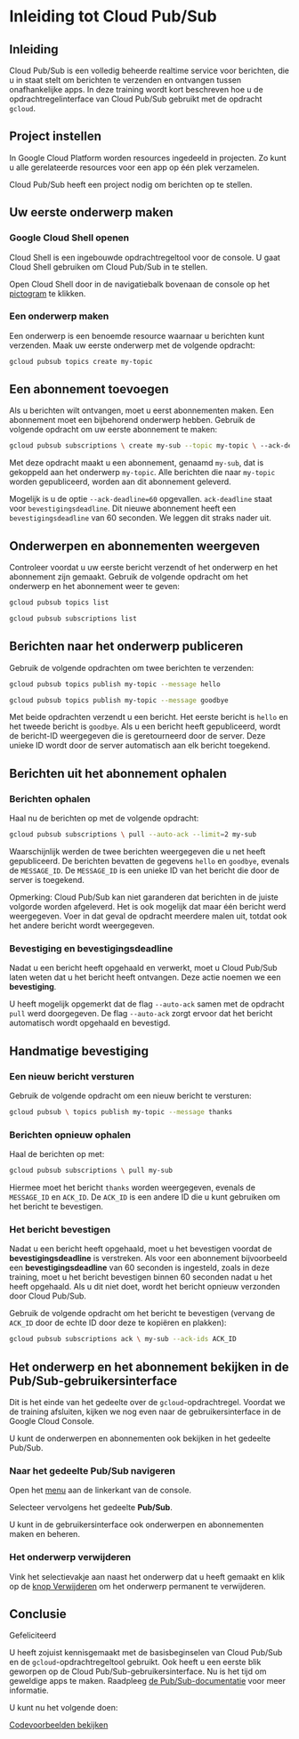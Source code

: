 # Inleiding tot Cloud Pub/Sub

<walkthrough-tutorial-url url="https://cloud.google.com/pubsub/quickstart-console"></walkthrough-tutorial-url></walkthrough-test-start-page>

<walkthrough-devshell-precreate></walkthrough-devshell-precreate>

## Inleiding

Cloud Pub/Sub is een volledig beheerde realtime service voor berichten, die u in staat stelt om berichten te verzenden en ontvangen tussen onafhankelijke apps. In deze training wordt kort beschreven hoe u de opdrachtregelinterface van Cloud Pub/Sub gebruikt met de opdracht `gcloud`.

## Project instellen

In Google Cloud Platform worden resources ingedeeld in projecten. Zo kunt u alle gerelateerde resources voor een app op één plek verzamelen.

Cloud Pub/Sub heeft een project nodig om berichten op te stellen.

<walkthrough-project-setup></walkthrough-project-setup>

## Uw eerste onderwerp maken

### Google Cloud Shell openen

Cloud Shell is een ingebouwde opdrachtregeltool voor de console. U gaat Cloud Shell gebruiken om Cloud Pub/Sub in te stellen.

Open Cloud Shell door in de navigatiebalk bovenaan de console op het <walkthrough-cloud-shell-icon></walkthrough-cloud-shell-icon>[pictogram][spotlight-open-devshell] te klikken.

### Een onderwerp maken

Een onderwerp is een benoemde resource waarnaar u berichten kunt verzenden. Maak uw eerste onderwerp met de volgende opdracht:

```bash
gcloud pubsub topics create my-topic
```

## Een abonnement toevoegen

Als u berichten wilt ontvangen, moet u eerst abonnementen maken. Een abonnement moet een bijbehorend onderwerp hebben. Gebruik de volgende opdracht om uw eerste abonnement te maken:

```bash
gcloud pubsub subscriptions \ create my-sub --topic my-topic \ --ack-deadline=60
```

Met deze opdracht maakt u een abonnement, genaamd `my-sub`, dat is gekoppeld aan het onderwerp `my-topic`. Alle berichten die naar `my-topic` worden gepubliceerd, worden aan dit abonnement geleverd.

Mogelijk is u de optie `--ack-deadline=60` opgevallen. `ack-deadline` staat voor `bevestigingsdeadline`. Dit nieuwe abonnement heeft een `bevestigingsdeadline` van 60 seconden. We leggen dit straks nader uit.

## Onderwerpen en abonnementen weergeven

Controleer voordat u uw eerste bericht verzendt of het onderwerp en het abonnement zijn gemaakt. Gebruik de volgende opdracht om het onderwerp en het abonnement weer te geven:

```bash
gcloud pubsub topics list
```

```bash
gcloud pubsub subscriptions list
```

## Berichten naar het onderwerp publiceren

Gebruik de volgende opdrachten om twee berichten te verzenden:

```bash
gcloud pubsub topics publish my-topic --message hello
```

```bash
gcloud pubsub topics publish my-topic --message goodbye
```

Met beide opdrachten verzendt u een bericht. Het eerste bericht is `hello` en het tweede bericht is `goodbye`. Als u een bericht heeft gepubliceerd, wordt de bericht-ID weergegeven die is geretourneerd door de server. Deze unieke ID wordt door de server automatisch aan elk bericht toegekend.

## Berichten uit het abonnement ophalen

### Berichten ophalen

Haal nu de berichten op met de volgende opdracht:

```bash
gcloud pubsub subscriptions \ pull --auto-ack --limit=2 my-sub
```

Waarschijnlijk werden de twee berichten weergegeven die u net heeft gepubliceerd. De berichten bevatten de gegevens `hello` en `goodbye`, evenals de `MESSAGE_ID`. De `MESSAGE_ID` is een unieke ID van het bericht die door de server is toegekend.

Opmerking: Cloud Pub/Sub kan niet garanderen dat berichten in de juiste volgorde worden afgeleverd. Het is ook mogelijk dat maar één bericht werd weergegeven. Voer in dat geval de opdracht meerdere malen uit, totdat ook het andere bericht wordt weergegeven.

### Bevestiging en bevestigingsdeadline

Nadat u een bericht heeft opgehaald en verwerkt, moet u Cloud Pub/Sub laten weten dat u het bericht heeft ontvangen. Deze actie noemen we een **bevestiging**.

U heeft mogelijk opgemerkt dat de flag `--auto-ack` samen met de opdracht `pull` werd doorgegeven.
De flag `--auto-ack` zorgt ervoor dat het bericht automatisch wordt opgehaald en bevestigd.

## Handmatige bevestiging

### Een nieuw bericht versturen

Gebruik de volgende opdracht om een nieuw bericht te versturen:

```bash
gcloud pubsub \ topics publish my-topic --message thanks
```

### Berichten opnieuw ophalen

Haal de berichten op met:

```bash
gcloud pubsub subscriptions \ pull my-sub
```

Hiermee moet het bericht `thanks` worden weergegeven, evenals de `MESSAGE_ID` en `ACK_ID`. De `ACK_ID` is een andere ID die u kunt gebruiken om het bericht te bevestigen.

### Het bericht bevestigen

Nadat u een bericht heeft opgehaald, moet u het bevestigen voordat de **bevestigingsdeadline** is verstreken. Als voor een abonnement bijvoorbeeld een **bevestigingsdeadline** van 60 seconden is ingesteld, zoals in deze training, moet u het bericht bevestigen binnen 60 seconden nadat u het heeft opgehaald. Als u dit niet doet, wordt het bericht opnieuw verzonden door Cloud Pub/Sub.

Gebruik de volgende opdracht om het bericht te bevestigen (vervang de `ACK_ID` door de echte ID door deze te kopiëren en plakken):

```bash
gcloud pubsub subscriptions ack \ my-sub --ack-ids ACK_ID
```

## Het onderwerp en het abonnement bekijken in de Pub/Sub-gebruikersinterface

Dit is het einde van het gedeelte over de `gcloud`-opdrachtregel. Voordat we de training afsluiten, kijken we nog even naar de gebruikersinterface in de Google Cloud Console.

U kunt de onderwerpen en abonnementen ook bekijken in het gedeelte Pub/Sub.

### Naar het gedeelte Pub/Sub navigeren

Open het [menu][spotlight-console-menu] aan de linkerkant van de console.

Selecteer vervolgens het gedeelte **Pub/Sub**.

<walkthrough-menu-navigation sectionid="CLOUDPUBSUB_SECTION"></walkthrough-menu-navigation>

U kunt in de gebruikersinterface ook onderwerpen en abonnementen maken en beheren.

### Het onderwerp verwijderen

Vink het selectievakje aan naast het onderwerp dat u heeft gemaakt en klik op de [knop Verwijderen][spotlight-delete-button] om het onderwerp permanent te verwijderen.

## Conclusie

Gefeliciteerd

<walkthrough-conclusion-trophy></walkthrough-conclusion-trophy>

U heeft zojuist kennisgemaakt met de basisbeginselen van Cloud Pub/Sub en de `gcloud`-opdrachtregeltool gebruikt. Ook heeft u een eerste blik geworpen op de Cloud Pub/Sub-gebruikersinterface. Nu is het tijd om geweldige apps te maken. Raadpleeg [de Pub/Sub-documentatie][pubsub-docs] voor meer informatie.

U kunt nu het volgende doen:

[Codevoorbeelden bekijken](https://cloud.google.com/pubsub/docs/quickstart-client-libraries)

[pubsub-docs]: https://cloud.google.com/pubsub/docs/
[spotlight-console-menu]: walkthrough://spotlight-pointer?spotlightId=console-nav-menu
[spotlight-delete-button]: walkthrough://spotlight-pointer?cssSelector=.p6n-icon-delete
[spotlight-open-devshell]: walkthrough://spotlight-pointer?spotlightId=devshell-activate-button

